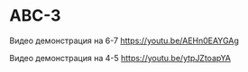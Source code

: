 # ABC-3
Видео демонстрация на 6-7 https://youtu.be/AEHn0EAYGAg

Видео демонстрация на 4-5 https://youtu.be/ytpJZtoapYA
